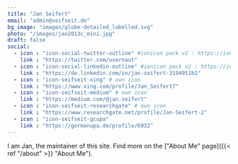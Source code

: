 ```yaml
---
title: "Jan Seifert"
email: "admin@seifseit.de"
bg_image: "images/globe-detailed_labelled.svg"
photo: "/images/jan2013c_mini.jpg"
draft: false
social:
  - icon : "icon-social-twitter-outline" #ionicon pack v2 : https://ionicons.com/v2/
    link : "https://twitter.com/usernaut"
  - icon : "icon-social-linkedin-outline" #ionicon pack v2 : https://ionicons.com/v2/
    link : "https://de.linkedin.com/in/jan-seifert-3194951b1"
  - icon : "icon-seifseit-xing" # own icon
    link : "https://www.xing.com/profile/Jan_Seifert7"
  - icon : "icon-seifseit-medium" # own icon
    link : "https://medium.com/@jan.seifert"
  - icon : "icon-seifseit-researchgate" # own icon
    link : "https://www.researchgate.net/profile/Jan-Seifert-2"
  - icon : "icon-seifseit-gcupa"
    link : "https://germanupa.de/profile/6932"
---
```


I am Jan, the maintainer of this site. Find more on the ["About Me" page]({{< ref "/about" >}} "About Me").